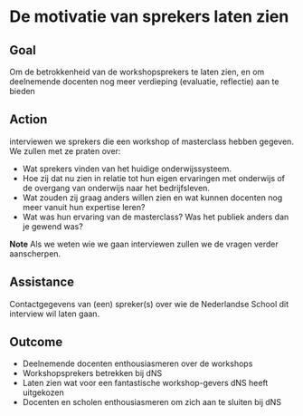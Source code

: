 # De motivatie van sprekers laten zien

## Goal
Om de betrokkenheid van de workshopsprekers te laten zien, en om deelnemende docenten nog meer verdieping (evaluatie, reflectie) aan te bieden

## Action

interviewen we sprekers die een workshop of masterclass hebben gegeven. We zullen met ze praten over:

* Wat sprekers vinden van het huidige onderwijssysteem. 
* Hoe zij dat nu zien in relatie tot hun eigen ervaringen met onderwijs of de overgang van onderwijs naar het bedrijfsleven.
* Wat zouden zij graag anders willen zien en wat kunnen docenten nog meer vanuit hun expertise leren? 
* Wat was hun ervaring van de masterclass? Was het publiek anders dan je gewend was?

**Note**
Als we weten wie we gaan interviewen zullen we de vragen verder aanscherpen.   

## Assistance

Contactgegevens van (een) spreker(s) over wie de Nederlandse School dit interview wil laten gaan.

## Outcome
* Deelnemende docenten enthousiasmeren over de workshops
* Workshopsprekers betrekken bij dNS
* Laten zien wat voor een fantastische workshop-gevers dNS heeft uitgekozen
* Docenten en scholen enthousiasmeren om zich aan te sluiten bij dNS


